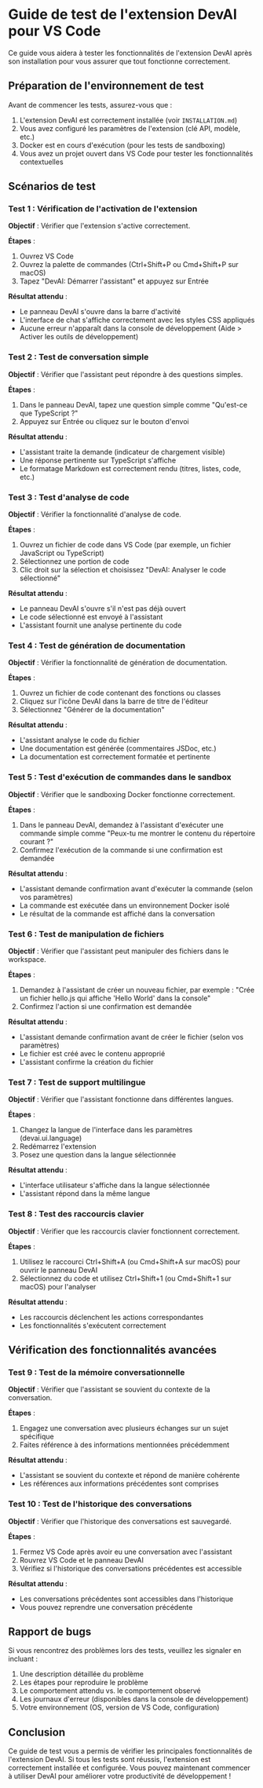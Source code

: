 # Guide de test de l'extension DevAI pour VS Code

Ce guide vous aidera à tester les fonctionnalités de l'extension DevAI après son installation pour vous assurer que tout fonctionne correctement.

## Préparation de l'environnement de test

Avant de commencer les tests, assurez-vous que :

1. L'extension DevAI est correctement installée (voir `INSTALLATION.md`)
2. Vous avez configuré les paramètres de l'extension (clé API, modèle, etc.)
3. Docker est en cours d'exécution (pour les tests de sandboxing)
4. Vous avez un projet ouvert dans VS Code pour tester les fonctionnalités contextuelles

## Scénarios de test

### Test 1 : Vérification de l'activation de l'extension

**Objectif** : Vérifier que l'extension s'active correctement.

**Étapes** :
1. Ouvrez VS Code
2. Ouvrez la palette de commandes (Ctrl+Shift+P ou Cmd+Shift+P sur macOS)
3. Tapez "DevAI: Démarrer l'assistant" et appuyez sur Entrée

**Résultat attendu** :
- Le panneau DevAI s'ouvre dans la barre d'activité
- L'interface de chat s'affiche correctement avec les styles CSS appliqués
- Aucune erreur n'apparaît dans la console de développement (Aide > Activer les outils de développement)

### Test 2 : Test de conversation simple

**Objectif** : Vérifier que l'assistant peut répondre à des questions simples.

**Étapes** :
1. Dans le panneau DevAI, tapez une question simple comme "Qu'est-ce que TypeScript ?"
2. Appuyez sur Entrée ou cliquez sur le bouton d'envoi

**Résultat attendu** :
- L'assistant traite la demande (indicateur de chargement visible)
- Une réponse pertinente sur TypeScript s'affiche
- Le formatage Markdown est correctement rendu (titres, listes, code, etc.)

### Test 3 : Test d'analyse de code

**Objectif** : Vérifier la fonctionnalité d'analyse de code.

**Étapes** :
1. Ouvrez un fichier de code dans VS Code (par exemple, un fichier JavaScript ou TypeScript)
2. Sélectionnez une portion de code
3. Clic droit sur la sélection et choisissez "DevAI: Analyser le code sélectionné"

**Résultat attendu** :
- Le panneau DevAI s'ouvre s'il n'est pas déjà ouvert
- Le code sélectionné est envoyé à l'assistant
- L'assistant fournit une analyse pertinente du code

### Test 4 : Test de génération de documentation

**Objectif** : Vérifier la fonctionnalité de génération de documentation.

**Étapes** :
1. Ouvrez un fichier de code contenant des fonctions ou classes
2. Cliquez sur l'icône DevAI dans la barre de titre de l'éditeur
3. Sélectionnez "Générer de la documentation"

**Résultat attendu** :
- L'assistant analyse le code du fichier
- Une documentation est générée (commentaires JSDoc, etc.)
- La documentation est correctement formatée et pertinente

### Test 5 : Test d'exécution de commandes dans le sandbox

**Objectif** : Vérifier que le sandboxing Docker fonctionne correctement.

**Étapes** :
1. Dans le panneau DevAI, demandez à l'assistant d'exécuter une commande simple comme "Peux-tu me montrer le contenu du répertoire courant ?"
2. Confirmez l'exécution de la commande si une confirmation est demandée

**Résultat attendu** :
- L'assistant demande confirmation avant d'exécuter la commande (selon vos paramètres)
- La commande est exécutée dans un environnement Docker isolé
- Le résultat de la commande est affiché dans la conversation

### Test 6 : Test de manipulation de fichiers

**Objectif** : Vérifier que l'assistant peut manipuler des fichiers dans le workspace.

**Étapes** :
1. Demandez à l'assistant de créer un nouveau fichier, par exemple : "Crée un fichier hello.js qui affiche 'Hello World' dans la console"
2. Confirmez l'action si une confirmation est demandée

**Résultat attendu** :
- L'assistant demande confirmation avant de créer le fichier (selon vos paramètres)
- Le fichier est créé avec le contenu approprié
- L'assistant confirme la création du fichier

### Test 7 : Test de support multilingue

**Objectif** : Vérifier que l'assistant fonctionne dans différentes langues.

**Étapes** :
1. Changez la langue de l'interface dans les paramètres (devai.ui.language)
2. Redémarrez l'extension
3. Posez une question dans la langue sélectionnée

**Résultat attendu** :
- L'interface utilisateur s'affiche dans la langue sélectionnée
- L'assistant répond dans la même langue

### Test 8 : Test des raccourcis clavier

**Objectif** : Vérifier que les raccourcis clavier fonctionnent correctement.

**Étapes** :
1. Utilisez le raccourci Ctrl+Shift+A (ou Cmd+Shift+A sur macOS) pour ouvrir le panneau DevAI
2. Sélectionnez du code et utilisez Ctrl+Shift+1 (ou Cmd+Shift+1 sur macOS) pour l'analyser

**Résultat attendu** :
- Les raccourcis déclenchent les actions correspondantes
- Les fonctionnalités s'exécutent correctement

## Vérification des fonctionnalités avancées

### Test 9 : Test de la mémoire conversationnelle

**Objectif** : Vérifier que l'assistant se souvient du contexte de la conversation.

**Étapes** :
1. Engagez une conversation avec plusieurs échanges sur un sujet spécifique
2. Faites référence à des informations mentionnées précédemment

**Résultat attendu** :
- L'assistant se souvient du contexte et répond de manière cohérente
- Les références aux informations précédentes sont comprises

### Test 10 : Test de l'historique des conversations

**Objectif** : Vérifier que l'historique des conversations est sauvegardé.

**Étapes** :
1. Fermez VS Code après avoir eu une conversation avec l'assistant
2. Rouvrez VS Code et le panneau DevAI
3. Vérifiez si l'historique des conversations précédentes est accessible

**Résultat attendu** :
- Les conversations précédentes sont accessibles dans l'historique
- Vous pouvez reprendre une conversation précédente

## Rapport de bugs

Si vous rencontrez des problèmes lors des tests, veuillez les signaler en incluant :

1. Une description détaillée du problème
2. Les étapes pour reproduire le problème
3. Le comportement attendu vs. le comportement observé
4. Les journaux d'erreur (disponibles dans la console de développement)
5. Votre environnement (OS, version de VS Code, configuration)

## Conclusion

Ce guide de test vous a permis de vérifier les principales fonctionnalités de l'extension DevAI. Si tous les tests sont réussis, l'extension est correctement installée et configurée. Vous pouvez maintenant commencer à utiliser DevAI pour améliorer votre productivité de développement !
